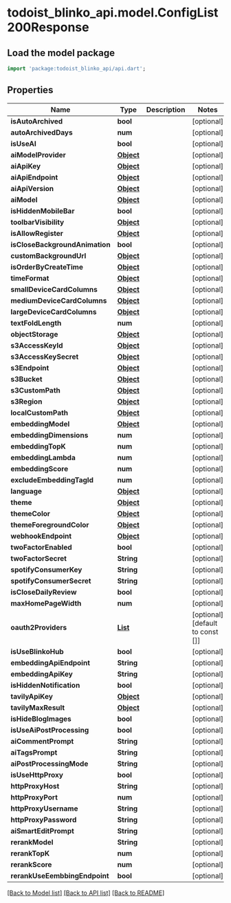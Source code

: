 # todoist_blinko_api.model.ConfigList200Response

## Load the model package
```dart
import 'package:todoist_blinko_api/api.dart';
```

## Properties
Name | Type | Description | Notes
------------ | ------------- | ------------- | -------------
**isAutoArchived** | **bool** |  | [optional] 
**autoArchivedDays** | **num** |  | [optional] 
**isUseAI** | **bool** |  | [optional] 
**aiModelProvider** | [**Object**](.md) |  | [optional] 
**aiApiKey** | [**Object**](.md) |  | [optional] 
**aiApiEndpoint** | [**Object**](.md) |  | [optional] 
**aiApiVersion** | [**Object**](.md) |  | [optional] 
**aiModel** | [**Object**](.md) |  | [optional] 
**isHiddenMobileBar** | **bool** |  | [optional] 
**toolbarVisibility** | [**Object**](.md) |  | [optional] 
**isAllowRegister** | [**Object**](.md) |  | [optional] 
**isCloseBackgroundAnimation** | **bool** |  | [optional] 
**customBackgroundUrl** | [**Object**](.md) |  | [optional] 
**isOrderByCreateTime** | [**Object**](.md) |  | [optional] 
**timeFormat** | [**Object**](.md) |  | [optional] 
**smallDeviceCardColumns** | [**Object**](.md) |  | [optional] 
**mediumDeviceCardColumns** | [**Object**](.md) |  | [optional] 
**largeDeviceCardColumns** | [**Object**](.md) |  | [optional] 
**textFoldLength** | **num** |  | [optional] 
**objectStorage** | [**Object**](.md) |  | [optional] 
**s3AccessKeyId** | [**Object**](.md) |  | [optional] 
**s3AccessKeySecret** | [**Object**](.md) |  | [optional] 
**s3Endpoint** | [**Object**](.md) |  | [optional] 
**s3Bucket** | [**Object**](.md) |  | [optional] 
**s3CustomPath** | [**Object**](.md) |  | [optional] 
**s3Region** | [**Object**](.md) |  | [optional] 
**localCustomPath** | [**Object**](.md) |  | [optional] 
**embeddingModel** | [**Object**](.md) |  | [optional] 
**embeddingDimensions** | **num** |  | [optional] 
**embeddingTopK** | **num** |  | [optional] 
**embeddingLambda** | **num** |  | [optional] 
**embeddingScore** | **num** |  | [optional] 
**excludeEmbeddingTagId** | **num** |  | [optional] 
**language** | [**Object**](.md) |  | [optional] 
**theme** | [**Object**](.md) |  | [optional] 
**themeColor** | [**Object**](.md) |  | [optional] 
**themeForegroundColor** | [**Object**](.md) |  | [optional] 
**webhookEndpoint** | [**Object**](.md) |  | [optional] 
**twoFactorEnabled** | **bool** |  | [optional] 
**twoFactorSecret** | **String** |  | [optional] 
**spotifyConsumerKey** | **String** |  | [optional] 
**spotifyConsumerSecret** | **String** |  | [optional] 
**isCloseDailyReview** | **bool** |  | [optional] 
**maxHomePageWidth** | **num** |  | [optional] 
**oauth2Providers** | [**List<ConfigList200ResponseOauth2ProvidersInner>**](ConfigList200ResponseOauth2ProvidersInner.md) |  | [optional] [default to const []]
**isUseBlinkoHub** | **bool** |  | [optional] 
**embeddingApiEndpoint** | **String** |  | [optional] 
**embeddingApiKey** | **String** |  | [optional] 
**isHiddenNotification** | **bool** |  | [optional] 
**tavilyApiKey** | [**Object**](.md) |  | [optional] 
**tavilyMaxResult** | [**Object**](.md) |  | [optional] 
**isHideBlogImages** | **bool** |  | [optional] 
**isUseAiPostProcessing** | **bool** |  | [optional] 
**aiCommentPrompt** | **String** |  | [optional] 
**aiTagsPrompt** | **String** |  | [optional] 
**aiPostProcessingMode** | **String** |  | [optional] 
**isUseHttpProxy** | **bool** |  | [optional] 
**httpProxyHost** | **String** |  | [optional] 
**httpProxyPort** | **num** |  | [optional] 
**httpProxyUsername** | **String** |  | [optional] 
**httpProxyPassword** | **String** |  | [optional] 
**aiSmartEditPrompt** | **String** |  | [optional] 
**rerankModel** | **String** |  | [optional] 
**rerankTopK** | **num** |  | [optional] 
**rerankScore** | **num** |  | [optional] 
**rerankUseEembbingEndpoint** | **bool** |  | [optional] 

[[Back to Model list]](../README.md#documentation-for-models) [[Back to API list]](../README.md#documentation-for-api-endpoints) [[Back to README]](../README.md)


